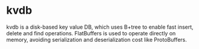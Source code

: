 # kvdb
kvdb is a disk-based key value DB, which uses B+tree to enable fast insert, delete and find operations.
FlatBuffers is used to operate directly on memory, avoiding serialization and deserialization cost like ProtoBuffers.
